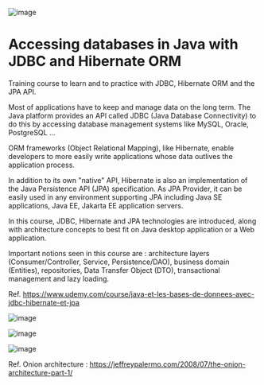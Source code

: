 ![image](https://user-images.githubusercontent.com/36189996/136406852-3e534ef2-563c-4722-94a7-826852193de0.png)

# Accessing databases in Java with JDBC and Hibernate ORM

Training course to learn and to practice with JDBC, Hibernate ORM and the JPA API.

Most of applications have to keep and manage data on the long term. The Java platform provides an API called JDBC (Java Database Connectivity) to do this by accessing database management systems like MySQL, Oracle, PostgreSQL ...

ORM frameworks (Object Relational Mapping), like Hibernate, enable developers to more easily write applications whose data outlives the application process. 

In addition to its own "native" API, Hibernate is also an implementation of the Java Persistence API (JPA) specification. As JPA Provider, it can be easily used in any environment supporting JPA including Java SE applications, Java EE, Jakarta EE application servers.

In this course, JDBC, Hibernate and JPA technologies are introduced, along with architecture concepts to best fit on Java desktop application or a Web application. 

Important notions seen in this course are : architecture layers (Consumer/Controller, Service, Persistence/DAO), business domain (Entities), repositories, Data Transfer Object (DTO), transactional management and lazy loading.

Ref. https://www.udemy.com/course/java-et-les-bases-de-donnees-avec-jdbc-hibernate-et-jpa



![image](https://user-images.githubusercontent.com/36189996/136409279-6b7f2272-ff30-4102-9690-6230c8fe5c71.png)

![image](https://user-images.githubusercontent.com/36189996/136409694-7226e5b5-b182-41b9-a9e0-be672c7f9009.png)

![image](https://user-images.githubusercontent.com/36189996/136412968-64dfbaf3-6f6d-43ac-99be-f5cf3c12b241.png)

Ref. Onion architecture : https://jeffreypalermo.com/2008/07/the-onion-architecture-part-1/
